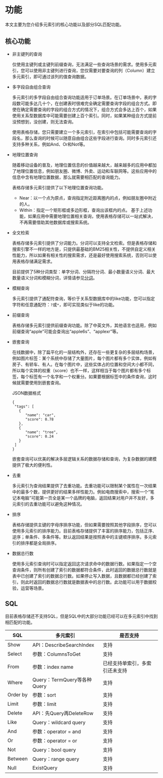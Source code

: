 # 功能

本文主要为您介绍多元索引的核心功能以及部分SQL匹配功能。

## 核心功能

-   非主键列的查询

    仅使用主键列或主键列前缀查询，无法满足一些查询场景的需求。使用多元索引，您可以使用非主键列进行查询，您仅需要对要查询的列（Column）建立多元索引，即可通过该列的值查询数据。

-   多字段自由组合查询

    多元索引的多字段自由组合查询功能适用于订单场景。在订单场景中，表的字段数可能多达几十个，在创建表时很难完全确定需要查询字段的组合方式。即使在确定需要查询的字段的组合方式的情况下，组合方式会多达上百个，如果使用关系型数据库中可能需要创建上百个索引。同时，如果某种组合方式提前没预想到，没创建，则无法查询。

    使用表格存储，您只需要建立一个多元索引，在索引中包括可能需要查询的字段名，那么查询的时候可以随意自由组合这些字段进行查询。同时多元索引还支持多种关系，例如And、Or和Not等。

-   地理位置查询

    随着移动设备的普及，地理位置信息的价值越来越大，越来越多的应用中都加了地理位置信息，例如朋友圈、微博、外卖、运动和车联网等。这些应用中的信息中含有地理位置数据，那么就需要相匹配的查询能力。

    表格存储多元索引提供了以下地理位置查询功能。

    -   Near：以一个点为原点，查询指定附近距离圈内的点，例如朋友圈中附近的人。
    -   Within：指定一个矩形框或多边形框，查询出该框内的点。
    基于上述功能，如果应用中需要地理位置相关查询，使用表格存储可以一站式解决，不再需要借助其他数据库或搜索系统。

-   全文检索

    表格存储多元索引提供了分词能力。分词可以支持全文检索。但是表格存储和搜索引擎不一样的地方是，只提供最基础的BM25相关性，不提供自定义相关性能力，所以如果有相关性的搜索需求，还是最好使用搜索系统，否则可以使用表格存储满足需求。

    目前提供了5种分词类型：单字分词、分隔符分词、最小数量语义分词、最大数量语义分词和模糊分词，详情请参见[分词](/cn.zh-CN/功能介绍/多元索引/使用/分词.md)。

-   模糊查询

    多元索引提供了通配符查询，等价于关系型数据库中的like功能，您可以指定字符和任意通配符：`?`或`*`，即可实现类似于like的功能。

-   前缀查询

    表格存储多元索引提供前缀查询功能。除了中英文外，其他语言也适用，例如前缀查询“apple”可能会查询出“apple6s”、“applexr”等。

-   嵌套查询

    在线数据中，除了扁平化的一层结构外，还存在一些更复杂的多层结构场景，例如图片标签：某个系统中存储了大量图片，每个图片都有多个实体，例如有房子、有轿车、有人。在每个图片中，这些实体占的位置和空间大小都不同，所以每个实体的权重（score）也不一样，这样相当于每个图片都有多个标签，每个标签有一个名字和一个权重分。如果要根据标签中的条件查询，这时候就需要使用到嵌套查询。

    JSON数据格式

    ```
    {
     "tags": [
       {
          "name": "car",
          "score": 0.78
       },
       {
          "name": "tree",
          "score": 0.24
       }
     ]
    }
    ```

    嵌套查询可以优美的解决多层逻辑关系的数据存储和查询，为复杂数据的建模提供了极大的便利性。

-   去重

    多元索引为查询结果提供了去重功能。去重功能可以限制某个属性在一次结果中的最多个数，提供更好的结果多样性能力。例如电商搜索中，搜索一个“笔记本电脑”可能第一页全是某一个品牌的电脑，返回结果对用户并不友好，多元索引的去重功能可以避免这种情况。

-   排序

    表格存储提供主键的字母序排序功能，但如果需要按照其他字段排序，您可以使用多元索引的排序能力。目前表格存储提供了丰富的排序能力，包括正序、逆序；单条件、多条件等。默认返回结果是按照表中的主键顺序排序。多元索引的排序都是全局排序。

-   数据总行数

    使用多元索引查询时可以指定返回这次请求命中的数据行数。如果指定一个空查询条件，则所有创建了索引的数据都符合条件，此时返回的数据总行数就是表中已创建了索引的数据总行数。如果停止写入数据，且数据都已经创建了索引，则此时返回的数据总行数就是数据表中的总行数。此功能可以用于数据校验，运营等场景。


## SQL

目前表格存储还不支持SQL，但是SQL中的大部分功能已经可以在多元索引中找到相匹配的功能。

|SQL|多元索引|是否支持|
|---|----|----|
|Show|API：DescribeSearchIndex|支持|
|Select|参数：ColumnsToGet|支持|
|From|参数：index name|已经支持单索引，多索引还未支持|
|Where|Query：TermQuery等各种Query|支持|
|Order by|参数：sort|支持|
|Limit|参数：limit|支持|
|Delete|API：先Query再DeleteRow|支持|
|Like|Query：wildcard query|支持|
|And|参数：operator = and|支持|
|Or|参数：operator = or|支持|
|Not|Query：bool query|支持|
|Between|Query：range query|支持|
|Null|ExistQuery|支持|

